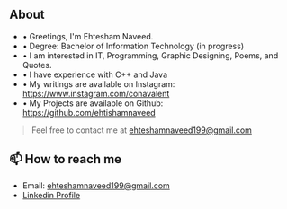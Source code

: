 ## About
- • Greetings, I'm Ehtesham Naveed.
- • Degree: Bachelor of Information Technology (in progress)
- • I am interested in IT, Programming, Graphic Designing, Poems, and Quotes.
- • I have experience with C++ and Java
- • My writings are available on Instagram: https://www.instagram.com/conavalent
- • My Projects are available on Github: https://github.com/ehtishamnaveed

> Feel free to contact me at ehteshamnaveed199@gmail.com
## 📫 How to reach me 
- Email: ehteshamnaveed199@gmail.com
- [Linkedin Profile](https://www.linkedin.com/in/ehtesham-naveed-65b765201/) 

<!---
ehteshamnaveed/ehteshamnaveed is a ✨ special ✨ repository because its `README.md` (this file) appears on your GitHub profile.
You can click the Preview link to take a look at your changes.
--->
